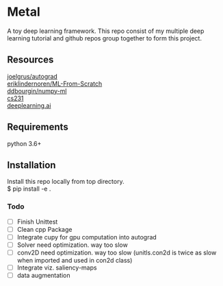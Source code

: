 # Metal
A toy deep learning framework. This repo consist of my multiple deep learning tutorial and github repos group together to form this project.

## Resources

[joelgrus/autograd](https://github.com/joelgrus/autograd)<br>
[eriklindernoren/ML-From-Scratch](https://github.com/eriklindernoren/ML-From-Scratch)<br>
[ddbourgin/numpy-ml](https://github.com/ddbourgin/numpy-ml)<br>
[cs231](http://cs231n.github.io/)<br>
[deeplearning.ai](https://www.deeplearning.ai/)


## Requirements
python 3.6+<br>

## Installation
Install this repo locally from top directory. <br/>
$ pip install -e .

### Todo
- [ ] Finish Unittest
- [ ] Clean cpp Package
- [ ] Integrate cupy for gpu computation into autograd
- [ ] Solver need optimization. way too slow
- [ ] conv2D need optimization. way too slow (unitls.con2d is twice as slow when imported and used in con2d class)
- [ ] Integrate viz. saliency-maps
- [ ] data augmentation 
